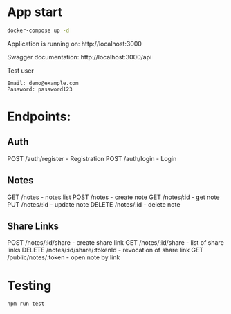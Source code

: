 # App start

```bash
docker-compose up -d
```

Application is running on: http://localhost:3000

Swagger documentation: http://localhost:3000/api

Test user
```
Email: demo@example.com
Password: password123
```

# Endpoints:

## Auth

POST /auth/register - Registration
POST /auth/login - Login

## Notes

GET /notes - notes list
POST /notes - create note
GET /notes/:id - get note
PUT /notes/:id - update note
DELETE /notes/:id - delete note

## Share Links

POST /notes/:id/share - create share link
GET /notes/:id/share - list of share links
DELETE /notes/:id/share/:tokenId - revocation of share link
GET /public/notes/:token - open note by link

# Testing
```bash
npm run test
```
